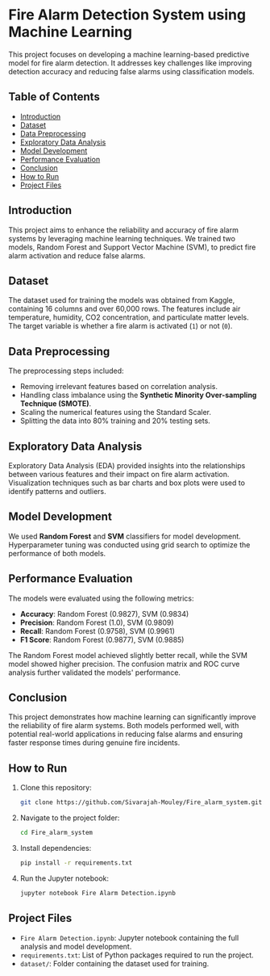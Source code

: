 # Fire Alarm Detection System using Machine Learning

This project focuses on developing a machine learning-based predictive model for fire alarm detection. It addresses key challenges like improving detection accuracy and reducing false alarms using classification models.

## Table of Contents

- [Introduction](#introduction)
- [Dataset](#dataset)
- [Data Preprocessing](#data-preprocessing)
- [Exploratory Data Analysis](#exploratory-data-analysis)
- [Model Development](#model-development)
- [Performance Evaluation](#performance-evaluation)
- [Conclusion](#conclusion)
- [How to Run](#how-to-run)
- [Project Files](#project-files)

## Introduction

This project aims to enhance the reliability and accuracy of fire alarm systems by leveraging machine learning techniques. We trained two models, Random Forest and Support Vector Machine (SVM), to predict fire alarm activation and reduce false alarms.

## Dataset

The dataset used for training the models was obtained from Kaggle, containing 16 columns and over 60,000 rows. The features include air temperature, humidity, CO2 concentration, and particulate matter levels. The target variable is whether a fire alarm is activated (`1`) or not (`0`).

## Data Preprocessing

The preprocessing steps included:
- Removing irrelevant features based on correlation analysis.
- Handling class imbalance using the **Synthetic Minority Over-sampling Technique (SMOTE)**.
- Scaling the numerical features using the Standard Scaler.
- Splitting the data into 80% training and 20% testing sets.

## Exploratory Data Analysis

Exploratory Data Analysis (EDA) provided insights into the relationships between various features and their impact on fire alarm activation. Visualization techniques such as bar charts and box plots were used to identify patterns and outliers.

## Model Development

We used **Random Forest** and **SVM** classifiers for model development. Hyperparameter tuning was conducted using grid search to optimize the performance of both models.

## Performance Evaluation

The models were evaluated using the following metrics:
- **Accuracy**: Random Forest (0.9827), SVM (0.9834)
- **Precision**: Random Forest (1.0), SVM (0.9809)
- **Recall**: Random Forest (0.9758), SVM (0.9961)
- **F1 Score**: Random Forest (0.9877), SVM (0.9885)

The Random Forest model achieved slightly better recall, while the SVM model showed higher precision. The confusion matrix and ROC curve analysis further validated the models' performance.

## Conclusion

This project demonstrates how machine learning can significantly improve the reliability of fire alarm systems. Both models performed well, with potential real-world applications in reducing false alarms and ensuring faster response times during genuine fire incidents.

## How to Run

1. Clone this repository:
    ```bash
    git clone https://github.com/Sivarajah-Mouley/Fire_alarm_system.git
    ```

2. Navigate to the project folder:
    ```bash
    cd Fire_alarm_system
    ```

3. Install dependencies:
    ```bash
    pip install -r requirements.txt
    ```

4. Run the Jupyter notebook:
    ```bash
    jupyter notebook Fire Alarm Detection.ipynb
    ```

## Project Files

- `Fire Alarm Detection.ipynb`: Jupyter notebook containing the full analysis and model development.
- `requirements.txt`: List of Python packages required to run the project.
- `dataset/`: Folder containing the dataset used for training.
